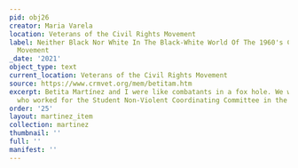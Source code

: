```yaml
---
pid: obj26
creator: Maria Varela
location: Veterans of the Civil Rights Movement
label: Neither Black Nor White In The Black-White World Of The 1960's Civil Rights
  Movement
_date: '2021'
object_type: text
current_location: Veterans of the Civil Rights Movement
source: https://www.crmvet.org/mem/betitam.htm
excerpt: Betita Martínez and I were like combatants in a fox hole. We were two Mexicana's
  who worked for the Student Non-Violent Coordinating Committee in the early to mid-60's.
order: '25'
layout: martinez_item
collection: martinez
thumbnail: ''
full: ''
manifest: ''
---
```

